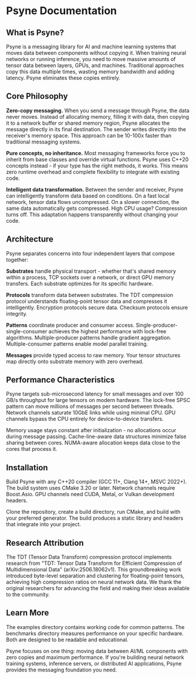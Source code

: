 # Psyne Documentation

## What is Psyne?

Psyne is a messaging library for AI and machine learning systems that moves data between components without copying it. When training neural networks or running inference, you need to move massive amounts of tensor data between layers, GPUs, and machines. Traditional approaches copy this data multiple times, wasting memory bandwidth and adding latency. Psyne eliminates these copies entirely.

## Core Philosophy

**Zero-copy messaging.** When you send a message through Psyne, the data never moves. Instead of allocating memory, filling it with data, then copying it to a network buffer or shared memory region, Psyne allocates the message directly in its final destination. The sender writes directly into the receiver's memory space. This approach can be 10-100x faster than traditional messaging systems.

**Pure concepts, no inheritance.** Most messaging frameworks force you to inherit from base classes and override virtual functions. Psyne uses C++20 concepts instead - if your type has the right methods, it works. This means zero runtime overhead and complete flexibility to integrate with existing code.

**Intelligent data transformation.** Between the sender and receiver, Psyne can intelligently transform data based on conditions. On a fast local network, tensor data flows uncompressed. On a slower connection, the same data automatically gets compressed. High CPU usage? Compression turns off. This adaptation happens transparently without changing your code.

## Architecture

Psyne separates concerns into four independent layers that compose together:

**Substrates** handle physical transport - whether that's shared memory within a process, TCP sockets over a network, or direct GPU memory transfers. Each substrate optimizes for its specific hardware.

**Protocols** transform data between substrates. The TDT compression protocol understands floating-point tensor data and compresses it intelligently. Encryption protocols secure data. Checksum protocols ensure integrity.

**Patterns** coordinate producer and consumer access. Single-producer-single-consumer achieves the highest performance with lock-free algorithms. Multiple-producer patterns handle gradient aggregation. Multiple-consumer patterns enable model parallel training.

**Messages** provide typed access to raw memory. Your tensor structures map directly onto substrate memory with zero overhead.

## Performance Characteristics

Psyne targets sub-microsecond latency for small messages and over 100 GB/s throughput for large tensors on modern hardware. The lock-free SPSC pattern can move millions of messages per second between threads. Network channels saturate 10GbE links while using minimal CPU. GPU channels bypass the CPU entirely for device-to-device transfers.

Memory usage stays constant after initialization - no allocations occur during message passing. Cache-line-aware data structures minimize false sharing between cores. NUMA-aware allocation keeps data close to the cores that process it.

## Installation

Build Psyne with any C++20 compiler (GCC 11+, Clang 14+, MSVC 2022+). The build system uses CMake 3.20 or later. Network channels require Boost.Asio. GPU channels need CUDA, Metal, or Vulkan development headers.

Clone the repository, create a build directory, run CMake, and build with your preferred generator. The build produces a static library and headers that integrate into your project.

## Research Attribution

The TDT (Tensor Data Transform) compression protocol implements research from "TDT: Tensor Data Transform for Efficient Compression of Multidimensional Data" (arXiv:2506.18062v1). This groundbreaking work introduced byte-level separation and clustering for floating-point tensors, achieving high compression ratios on neural network data. We thank the original researchers for advancing the field and making their ideas available to the community.

## Learn More

The examples directory contains working code for common patterns. The benchmarks directory measures performance on your specific hardware. Both are designed to be readable and educational.

Psyne focuses on one thing: moving data between AI/ML components with zero copies and maximum performance. If you're building neural network training systems, inference servers, or distributed AI applications, Psyne provides the messaging foundation you need.